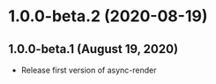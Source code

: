 # 1.0.0-beta.2 (2020-08-19)



## 1.0.0-beta.1 (August 19, 2020) 

- Release first version of async-render
